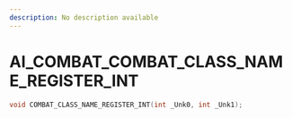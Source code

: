 ```yaml
---
description: No description available 
---
```


# AI_COMBAT\_COMBAT_CLASS_NAME_REGISTER_INT

```cpp
void COMBAT_CLASS_NAME_REGISTER_INT(int _Unk0, int _Unk1);
```